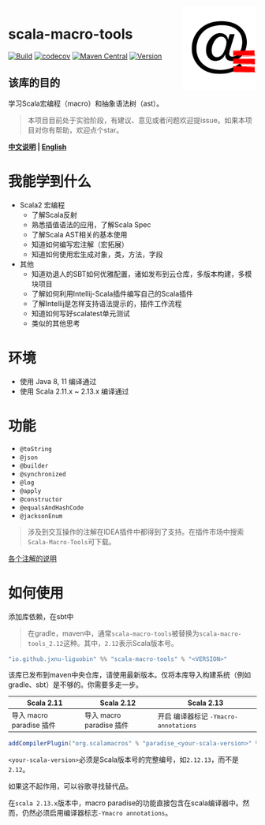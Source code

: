 <img align="right" width="30%" height="30%" src="img.png" alt="https://dreamylost.cn"/> 

# scala-macro-tools

[![Build](https://github.com/jxnu-liguobin/scala-macro-tools/actions/workflows/ScalaCI.yml/badge.svg)](https://github.com/jxnu-liguobin/scala-macro-tools/actions/workflows/ScalaCI.yml)
[![codecov](https://codecov.io/gh/jxnu-liguobin/scala-macro-tools/branch/master/graph/badge.svg?token=IA596YRTOT)](https://codecov.io/gh/jxnu-liguobin/scala-macro-tools)
[![Maven Central](https://img.shields.io/maven-central/v/io.github.jxnu-liguobin/scala-macro-tools_2.13.svg?label=Maven%20Central)](https://search.maven.org/search?q=g:%22io.github.jxnu-liguobin%22%20AND%20a:%22scala-macro-tools_2.13%22)
[![Version](https://img.shields.io/jetbrains/plugin/v/17202-scala-macro-tools)](https://plugins.jetbrains.com/plugin/17202-scala-macro-tools)

该库的目的
--

学习Scala宏编程（macro）和抽象语法树（ast）。

> 本项目目前处于实验阶段，有建议、意见或者问题欢迎提issue。如果本项目对你有帮助，欢迎点个star。

**[中文说明](./README_CN.md) | [English](./README.md)**

# 我能学到什么

- Scala2 宏编程
    - 了解Scala反射
    - 熟悉插值语法的应用，了解Scala Spec
    - 了解Scala AST相关的基本使用
    - 知道如何编写宏注解（宏拓展）
    - 知道如何使用宏生成对象，类，方法，字段
- 其他
    - 知道劝退人的SBT如何优雅配置，诸如发布到云仓库，多版本构建，多模块项目
    - 了解如何利用Intellij-Scala插件编写自己的Scala插件
    - 了解Intellij是怎样支持语法提示的，插件工作流程
    - 知道如何写好scalatest单元测试
    - 类似的其他思考

# 环境

- 使用 Java 8, 11 编译通过
- 使用 Scala 2.11.x ~ 2.13.x 编译通过

# 功能

- `@toString`
- `@json`
- `@builder`
- `@synchronized`
- `@log`
- `@apply`
- `@constructor`
- `@equalsAndHashCode`
- `@jacksonEnum`

> 涉及到交互操作的注解在IDEA插件中都得到了支持。在插件市场中搜索`Scala-Macro-Tools`可下载。

[各个注解的说明](./docs/howToUse.md)

# 如何使用

添加库依赖，在sbt中

> 在gradle，maven中，通常`scala-macro-tools`被替换为`scala-macro-tools_2.12`这种。其中，`2.12`表示Scala版本号。

```scala
"io.github.jxnu-liguobin" %% "scala-macro-tools" % "<VERSION>"
```

该库已发布到maven中央仓库，请使用最新版本。仅将本库导入构建系统（例如gradle、sbt）是不够的。你需要多走一步。

| Scala 2.11               | Scala 2.12               | Scala 2.13                            |
| ------------------------ | ------------------------ | ------------------------------------- |
| 导入 macro paradise 插件 | 导入 macro paradise 插件 | 开启 编译器标记 `-Ymacro-annotations` |

```scala
addCompilerPlugin("org.scalamacros" % "paradise_<your-scala-version>" % "<plugin-version>")
```

`<your-scala-version>`必须是Scala版本号的完整编号，如`2.12.13`，而不是`2.12`。

如果这不起作用，可以谷歌寻找替代品。

在`scala 2.13.x`版本中，macro paradise的功能直接包含在scala编译器中。然而，仍然必须启用编译器标志`-Ymacro annotations`。
